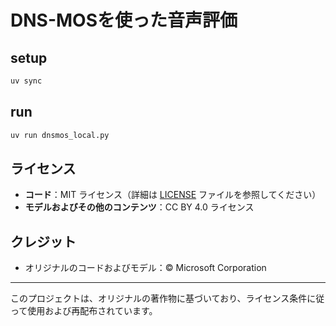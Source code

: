 # DNS-MOSを使った音声評価

## setup
```bash
uv sync
```

## run
```bash
uv run dnsmos_local.py
```

## ライセンス

- **コード**：MIT ライセンス（詳細は [LICENSE](LICENSE) ファイルを参照してください）
- **モデルおよびその他のコンテンツ**：CC BY 4.0 ライセンス

## クレジット

- オリジナルのコードおよびモデル：© Microsoft Corporation

---

このプロジェクトは、オリジナルの著作物に基づいており、ライセンス条件に従って使用および再配布されています。